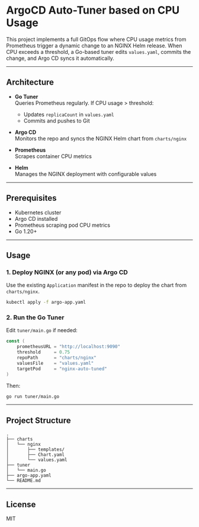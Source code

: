 # ArgoCD Auto-Tuner based on CPU Usage

This project implements a full GitOps flow where CPU usage metrics from Prometheus trigger a dynamic change to an NGINX Helm release. When CPU exceeds a threshold, a Go-based tuner edits `values.yaml`, commits the change, and Argo CD syncs it automatically.

---

## Architecture

- **Go Tuner**  
  Queries Prometheus regularly. If CPU usage > threshold:
  - Updates `replicaCount` in `values.yaml`
  - Commits and pushes to Git

- **Argo CD**  
  Monitors the repo and syncs the NGINX Helm chart from `charts/nginx`

- **Prometheus**  
  Scrapes container CPU metrics

- **Helm**  
  Manages the NGINX deployment with configurable values

---

## Prerequisites

- Kubernetes cluster
- Argo CD installed
- Prometheus scraping pod CPU metrics
- Go 1.20+

---

## Usage

### 1. Deploy NGINX (or any pod) via Argo CD

Use the existing `Application` manifest in the repo to deploy the chart from `charts/nginx`.

```bash
kubectl apply -f argo-app.yaml
```

### 2. Run the Go Tuner

Edit `tuner/main.go` if needed:

```go
const (
    prometheusURL = "http://localhost:9090"
    threshold     = 0.75
    repoPath      = "charts/nginx"
    valuesFile    = "values.yaml"
    targetPod     = "nginx-auto-tuned"
)
```

Then:

```bash
go run tuner/main.go
```

---

## Project Structure

```
.
├── charts
│   └── nginx
│       ├── templates/
│       ├── Chart.yaml
│       └── values.yaml
├── tuner
│   └── main.go
├── argo-app.yaml
└── README.md
```

---

## License

MIT
